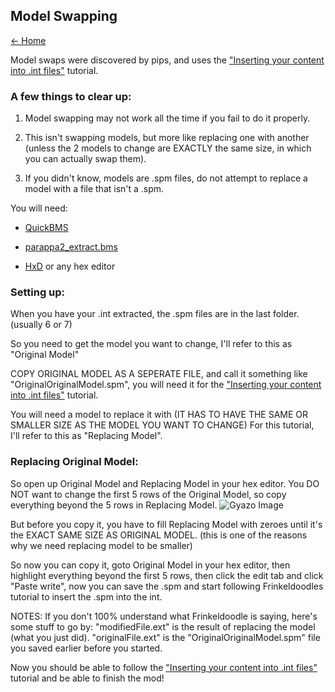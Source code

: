 ## Model Swapping

[← Home](https://ptrguide.github.io)

Model swaps were discovered by pips, and uses the ["Inserting your content into .int files"](https://ptrguide.github.io/custom-files-into-int-files) tutorial.

### A few things to clear up:

1. Model swapping may not work all the time if you fail to do it properly.

2. This isn't swapping models, but more like replacing one with another (unless the 2 models to change are EXACTLY the same size, in which you can actually swap them).

3. If you didn't know, models are .spm files, do not attempt to replace a model with a file that isn't a .spm.

You will need:

- [QuickBMS](http://aluigi.altervista.org/papers/quickbms.zip)

- [parappa2_extract.bms](https://pastebin.com/WqSsPdBT)

- [HxD](https://mh-nexus.de/en/hxd/) or any hex editor

### Setting up:
When you have your .int extracted, the .spm files are in the last folder. (usually 6 or 7)

So you need to get the model you want to change, I'll refer to this as "Original Model"

COPY ORIGINAL MODEL AS A SEPERATE FILE, and call it something like "OriginalOriginalModel.spm", you will need it for the ["Inserting your content into .int files"](https://ptrguide.github.io/custom-files-into-int-files) tutorial.

You will need a model to replace it with (IT HAS TO HAVE THE SAME OR SMALLER SIZE AS THE MODEL YOU WANT TO CHANGE)
For this tutorial, I'll refer to this as "Replacing Model".


### Replacing Original Model:
So open up Original Model and Replacing Model in your hex editor.
You DO NOT want to change the first 5 rows of the Original Model, so copy everything beyond the 5 rows in Replacing Model.
![Gyazo Image](https://gyazo.com/75b31a6316e935959be689778ace41dc.png)

But before you copy it, you have to fill Replacing Model with zeroes until it's the EXACT SAME SIZE AS ORIGINAL MODEL. (this is one of the reasons why we need replacing model to be smaller)

So now you can copy it, goto Original Model in your hex editor, then highlight everything beyond the first 5 rows, then click the edit tab and click "Paste write", now you can save the .spm and start following Frinkeldoodles tutorial to insert the .spm into the int.

NOTES:
If you don't 100% understand what Frinkeldoodle is saying, here's some stuff to go by:
"modifiedFile.ext" is the result of replacing the model (what you just did).
"originalFile.ext" is the "OriginalOriginalModel.spm" file you saved earlier before you started.

Now you should be able to follow the ["Inserting your content into .int files"](https://ptrguide.github.io/custom-files-into-int-files) tutorial and be able to finish the mod!
